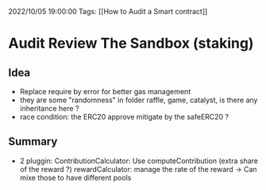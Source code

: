 2022/10/05 19:00:00
Tags: [[How to Audit a Smart contract]]

# Audit Review The Sandbox (staking)

## Idea 

- Replace require by error for better gas management 
- they are some "randomness" in folder raffle, game, catalyst, is there any inheritance here ?
- race condition: the ERC20 approve mitigate by the safeERC20 ? 



## Summary

- 2 pluggin: 
    ContributionCalculator: Use computeContribution (extra share of the reward ?)
    rewardCalculator: manage the rate of the reward
    -> Can mixe those to have different pools


